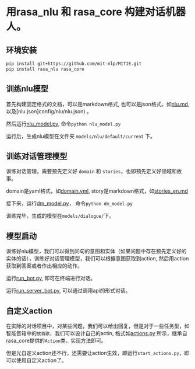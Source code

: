 # 用rasa_nlu 和 rasa_core 构建对话机器人。

## 环境安装

```bash
pip install git+https://github.com/mit-nlp/MITIE.git
pip install rasa_nlu rasa_core
```

## 训练nlu模型

首先构建固定格式的文档，可以是markdown格式, 也可以是json格式。如[nlu.md](config/nlu/nlu.md), 以及[nlu.json]config/nlu/nlu.json) 。

然后运行[nlu_model.py](nlu_model.py), 命令`python nlu_model.py`

运行后，生成nlu模型在文件夹 `models/nlu/default/current` 下。

## 训练对话管理模型

训练对话管理，需要预先定义好 `domain` 和 `stories`，也即预先定义好领域和故事。

domain是yaml格式，如[domain.yml](config/domain/domain.yml), story是markdown格式，如[stories_en.md](config/domain/stories_en.md)

接下来，运行[dm_model.py](dm_model.py)， 命令`python dm_model.py`

训练完毕，生成的模型在`models/dialogue/`下。

## 模型启动

训练好nlu模型，我们可以得到问句的意图和实体（如果问题中存在预先定义好的实体的话），训练好对话管理模型，我们可以根据意图获取到action, 然后用action获取到答案或者作出相应的动作。

运行[run_bot.py](run_bot.py), 即可在终端进行对话。

运行[run_server_bot.py](run_server_bot.py), 可以通过调用api的形式对话。

## 自定义action

在实际的对话项目中，对某些问题，我们可以给出回复，但是对于一些任务型，如智能音箱中的`放首歌`，我们可以设计自己的actin, 格式如[actions.py](apis/actions.py) 所示，继承自rasa_core提供的`Action`类，实现方法即可。

但是光自定义action还不行，还需要让action生效，即运行`start_actions.py`，即可以使用自定义action了。